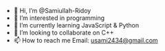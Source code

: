 - 👋 Hi, I’m @Samiullah-Ridoy
- 👀 I’m interested in programming
- 🌱 I’m currently learning JavaScript & Python
- 💞️ I’m looking to collaborate on C++
- 📫 How to reach me Email: usami2434@gmail.com

<!---
Samiullah-Ridoy/Samiullah-Ridoy is a ✨ special ✨ repository because its `README.md` (this file) appears on your GitHub profile.
You can click the Preview link to take a look at your changes.
--->
